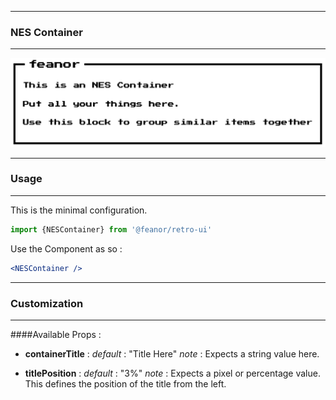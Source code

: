 
****
 ### NES Container
****

![NESContainer](../images/nes-container-normal.png)

****
 ### Usage
****
This is the minimal configuration.

```js
import {NESContainer} from '@feanor/retro-ui'
```

Use the Component as so :
```jsx
<NESContainer />
```

****
 ### Customization
****
####Available Props :

+ **containerTitle**   :
   *default*    : "Title Here"
   *note*       : Expects a string value here.  

+ **titlePosition**   :
   *default*    : "3%"
   *note*       : Expects a pixel or percentage value. This defines the position of the title from the left. 
 